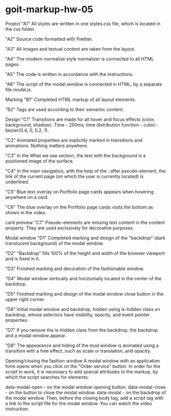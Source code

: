 # goit-markup-hw-05
 
Project
"A1" All styles are written in one styles.css file, which is located in the css folder.

"A2" Source code formatted with Prettier.

"A3" All images and textual content are taken from the layout.

"A4" The modern-normalize style normalizer is connected to all HTML pages.

"A5" The code is written in accordance with the instructions.

"A6" The script of the modal window is connected in HTML, by a separate file modal.js.

Marking
"B1" Completed HTML markup of all layout elements.

"B2" Tags are used according to their semantic content.

Design
"C1" Transitions are made for all hover and focus effects (color, background, shadow). Time - 250ms, time distribution function - cubic-bezier(0.4, 0, 0.2, 1).

"C2" Animated properties are explicitly marked in transitions and animations. Nothing matters anywhere.

"C3" In the What we use section, the text with the background is a positioned image of the surface.

"C4" In the main navigation, with the help of the ::after pseudo-element, the link of the current page (on which the user is currently located) is underlined.

"C5" Blue text overlay on Portfolio page cards appears when hovering anywhere on a card.

"C6" The blue overlay on the Portfolio page cards visits the bottom as shown in the video.

card preview
"C7" Pseudo-elements are missing text content in the content property. They are used exclusively for decorative purposes.

Modal window
"D1" Completed marking and design of the "backdrop" (dark translucent background) of the modal window.

"D2" "Backdrop" fills 100% of the height and width of the browser viewport and is fixed in it.

"D3" Finished marking and decoration of the fashionable window.

"D4" Modal window vertically and horizontally located in the center of the backdrop.

"D5" Finished marking and design of the modal window close button in the upper right corner.

"D6" Initial modal window and backdrop, hidden using is-hidden class on backdrop, whose selectors have visibility, opacity, and event pointer properties.

"D7" If you remove the is-hidden class from the backdrop, the backdrop and a modal window appear.

"D8" The appearance and hiding of the mod window is animated using a transition with a free effect, such as scale or translation, and opacity.

Opening/closing the fashion window
A modal window with an application form opens when you click on the "Order service" button. In order for the script to work, it is necessary to add special attributes to the markup, by which the script searches for elements:

data-modal-open - on the modal window opening button.
data-modal-close - on the button to close the modal window.
data-modal - on the backdrop of the modal window.
Then, before the closing body tag, add a script tag with a link to the script file for the modal window. You can watch the video instruction.